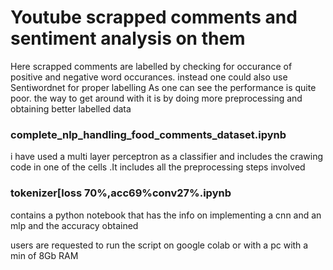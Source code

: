 # Youtube  scrapped comments and sentiment analysis on them

Here scrapped comments are labelled by checking for occurance of positive and negative word occurances. instead one could also use Sentiwordnet for proper labelling
 As one can see the performance is quite poor.
the way to get around with it is by doing more preprocessing and obtaining better labelled data

### complete_nlp_handling_food_comments_dataset.ipynb
i have used a multi layer perceptron as a classifier and includes the crawing code in one of the cells .It includes all the preprocessing steps involved

### tokenizer[loss 70%,acc69%conv27%.ipynb
  
contains a python notebook that has the info on implementing a cnn and an mlp and the accuracy obtained

users are requested to run the script on google colab or with a pc with  a min of 8Gb RAM

